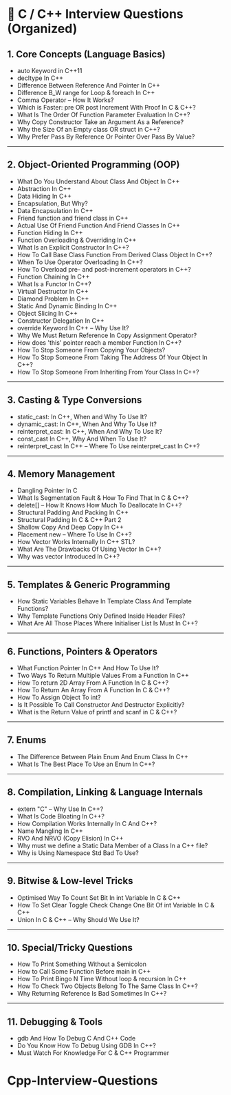# 📘 C / C++ Interview Questions (Organized)

## 1. Core Concepts (Language Basics)
- auto Keyword in C++11  
- decltype In C++  
- Difference Between Reference And Pointer In C++  
- Difference B_W range for Loop & foreach In C++  
- Comma Operator – How It Works?  
- Which is Faster: pre OR post Increment With Proof In C & C++?  
- What Is The Order Of Function Parameter Evaluation In C++?  
- Why Copy Constructor Take an Argument As a Reference?  
- Why the Size Of an Empty class OR struct in C++?  
- Why Prefer Pass By Reference Or Pointer Over Pass By Value?  

---

## 2. Object-Oriented Programming (OOP)
- What Do You Understand About Class And Object In C++  
- Abstraction In C++  
- Data Hiding In C++  
- Encapsulation, But Why?  
- Data Encapsulation In C++  
- Friend function and friend class in C++  
- Actual Use Of Friend Function And Friend Classes In C++  
- Function Hiding In C++  
- Function Overloading & Overriding In C++  
- What Is an Explicit Constructor In C++?  
- How To Call Base Class Function From Derived Class Object In C++?  
- When To Use Operator Overloading In C++?  
- How To Overload pre- and post-increment operators in C++?  
- Function Chaining In C++  
- What Is a Functor In C++?  
- Virtual Destructor In C++  
- Diamond Problem In C++  
- Static And Dynamic Binding In C++  
- Object Slicing In C++  
- Constructor Delegation In C++  
- override Keyword In C++ – Why Use It?  
- Why We Must Return Reference In Copy Assignment Operator?  
- How does 'this' pointer reach a member Function In C++?  
- How To Stop Someone From Copying Your Objects?  
- How To Stop Someone From Taking The Address Of Your Object In C++?  
- How To Stop Someone From Inheriting From Your Class In C++?  

---

## 3. Casting & Type Conversions
- static_cast: In C++, When and Why To Use It?  
- dynamic_cast: In C++, When And Why To Use It?  
- reinterpret_cast: In C++, When And Why To Use It?  
- const_cast In C++, Why And When To Use It?  
- reinterpret_cast In C++ – Where To Use reinterpret_cast In C++?  

---

## 4. Memory Management
- Dangling Pointer In C  
- What Is Segmentation Fault & How To Find That In C & C++?  
- delete[] – How It Knows How Much To Deallocate In C++?  
- Structural Padding And Packing In C++  
- Structural Padding In C & C++ Part 2  
- Shallow Copy And Deep Copy In C++  
- Placement new – Where To Use In C++?  
- How Vector Works Internally In C++ STL?  
- What Are The Drawbacks Of Using Vector In C++?  
- Why was vector Introduced In C++?  

---

## 5. Templates & Generic Programming
- How Static Variables Behave In Template Class And Template Functions?  
- Why Template Functions Only Defined Inside Header Files?  
- What Are All Those Places Where Initialiser List Is Must In C++?  

---

## 6. Functions, Pointers & Operators
- What Function Pointer In C++ And How To Use It?  
- Two Ways To Return Multiple Values From a Function In C++  
- How To return 2D Array From A Function In C & C++?  
- How To Return An Array From A Function In C & C++?  
- How To Assign Object To int?  
- Is It Possible To Call Constructor And Destructor Explicitly?  
- What is the Return Value of printf and scanf in C & C++?  

---

## 7. Enums
- The Difference Between Plain Enum And Enum Class In C++  
- What Is The Best Place To Use an Enum In C++?  

---

## 8. Compilation, Linking & Language Internals
- extern "C" – Why Use In C++?  
- What Is Code Bloating In C++?  
- How Compilation Works Internally In C And C++?  
- Name Mangling In C++  
- RVO And NRVO (Copy Elision) In C++  
- Why must we define a Static Data Member of a Class In a C++ file?  
- Why is Using Namespace Std Bad To Use?  

---

## 9. Bitwise & Low-level Tricks
- Optimised Way To Count Set Bit In int Variable In C & C++  
- How To Set Clear Toggle Check Change One Bit Of int Variable In C & C++  
- Union In C & C++ – Why Should We Use It?  

---

## 10. Special/Tricky Questions
- How To Print Something Without a Semicolon  
- How to Call Some Function Before main in C++  
- How To Print Bingo N Time Without loop & recursion In C++  
- How To Check Two Objects Belong To The Same Class In C++?  
- Why Returning Reference Is Bad Sometimes In C++?  

---

## 11. Debugging & Tools
- gdb And How To Debug C And C++ Code  
- Do You Know How To Debug Using GDB In C++?  
- Must Watch For Knowledge For C & C++ Programmer  
# Cpp-Interview-Questions
